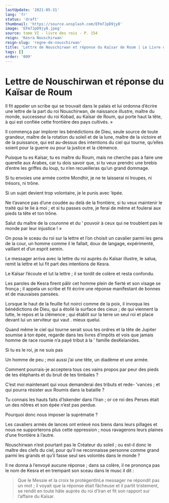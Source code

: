 ```yaml
---
lastUpdate: '2021-05-31'
lang: 'fr'
status: 'draft'
thumbnail: 'https://source.unsplash.com/EFm7JpD9jy8'
image: 'EFm7JpD9jy8.jpeg'
source: tome VI - livre des rois - P. 154
reign: 'Kesra Nouschirwan'
reign-slug: 'regne-de-nouschirwan'
title: 'Lettre de Nouschirwan et réponse du Kaïsar de Roum | Le Livre des Rois | Shâhnâmeh'
tags: []
order: '009'
---
```


<!-- LTeX: language=fr -->

# Lettre de Nouschirwan et réponse du Kaïsar de Roum

Il fit appeler un scribe qui se trouvait dans le palais et lui ordonna d’écrire une lettre de la part du roi Nouschirwan, de naissance illustre, maître du monde, successeur du roi Kobad, au Kaïsar de Roum, qui porte haut la tête, à qui est confiée cette frontière des pays cultivés. »

Il commença par implorer les bénédictions de Dieu, seule source de toute grandeur, maître de la rotation du soleil et de la lune, maître de la victoire et de la puissance, qui est au-dessus des intentions du ciel qui tourne, qu’elles soient pour la guerre ou pour la justice et la clémence.

Puisque tu es Kaïsar, tu es maître du Roum, mais ne cherche pas à faire une querelle aux Arabes, car tu dois savoir que, si tu veux prendrc une brebis d’entre les griffes du loup, tu n’en recueilleras qu’un grand dommage.

Si tu envoies une armée contre Mondhir, je ne te laisserai ni lroupes, ni trésors, ni trône.

Si un sujet devient trop volontaire, je le punis avec ’épée.

Ne t’avance pas d’une coudée au delà de la frontière, si tu veux maintenir le traité qui te lie à moi ; et si tu passes outre, je ferai de même et foulerai aux pieds ta tête et ton trône.

Salut du maître de la couronne et du ’ pouvoir à ceux qui ne troublent pas le monde par leur injustice ! »

On posa le sceau du roi sur la lettre et l’on choisit un cavalier parmi les gens de la cour, un homme comme il le fallait, doux de langage, expérimenté, vaillant et d’un esprit serein.

Le messager arriva avec la lettre du roi auprès du Kaïsar illustre, le salua, remit la lettre et lui fit part des intentions de Kesra.

Le Kaïsar l’écoute et lut la lettre ; il se tordit de colère et resta confondu.

Les paroles de Kesra firent pâlir cet homme plein de fierté et son visage se fronça ; il appela un scribe et fit écrire une réponse manifestant de bonnes et de mauvaises pansées.

Lorsque le haut de la feuille fut noirci comme de la poix, il invoqua les bénédictions de Dieu, qui a étoilé la surface des cieux ; de qui viennent la lutte, le repos et la clémence ; qui établit sur la terre un seul roi et place devant lui un serviteur qui vaut
. mieux quelui.

Quand même le ciel qui tourne serait sous tes ordres et la tête de Jupiter soumise à ton épée, regarde dans tes livres d’impôts et vois que jamais homme de race roumie n’a payé tribut à la
’ famille desKeïanides.

Si tu es le roi, je ne suis pas

Un homme de peu ; moi aussi j’ai une tête, un diadème et une armée.

Comment pourrais-je acceptera tous ces vains propos par peur des pieds de tes éléphants et du bruit de tes timbales ?

C’est moi maintenant qui vous demanderai des tributs et rede-
’vances ; et qui pourra résister aux Roumis dans la bataille ?

Tu connais les hauts faits d’Iskender dans l’Iran ; or ce roi des Perses était un des nôtres et son épée n’est pas perdue.

Pourquoi donc nous imposer la suprématie ?

Les cavaliers armés de lances ont enlevé nos biens dans leurs pillages et nous ne supporterons plus cette oppression ; nous ravagerons leurs plaines d’une frontière à l’autre.

Nouschirwan n’est pourtant pas le Créateur du soleil ; ou est-il donc le maître des clefs du ciel, pour qu’il ne reconnaisse personne comme grand parmi les grands et qu’il fasse seul ses volontés dans le monde ?

Il ne donna à l’envoyé aucune réponse ; dans sa colère, il ne prononça pas le nom de Kesra et en trempant son sceau dans le musc il dit :

> Que le Messie et la croix te protégentlnLe messager ne répondit pas un mot ; il voyait que la réponse était fâcheuse et il partit tristement, se rendit en toute hâte auprès du roi d’Iran et fit son rapport sur l’affaire du Kaïsar.

